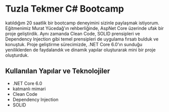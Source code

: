 
# Tuzla Tekmer C# Bootcamp

katıldığım 20 saatlik bir bootcamp deneyimini sizinle paylaşmak istiyorum. Eğitmenimiz Murat Yücedağ'ın rehberliğinde, AspNet Core üzerinde ufak bir proje geliştirdik. Aynı zamanda Clean Code, SOLID prensipleri ve Dependency Injection gibi temel prensipleri de uygulama fırsatı bulduk ve konuştuk.
Proje geliştirme sürecimizde, .NET Core 6.0'ın sunduğu yeniliklerden de faydalandık ve dinamik yapılar oluşturarak mini bir proje oluşturduk.



## Kullanılan Yapılar ve Teknolojiler

- .NET Core 6.0
- katmanlı mimari 
- Clean Code
- Dependency Injection
- SOLID

  

